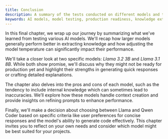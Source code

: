 ```yaml
---
title: Conclusion
description: A summary of the tests conducted on different models and their suitability for real-world applications.
keywords: AI models, model testing, production readiness, knowledge extraction, context creation
---
```


In this final chapter, we wrap up our journey by summarizing what we've learned from testing various AI models. We'll recap how larger models generally perform better in extracting knowledge and how adjusting the model temperature can significantly impact their performance.

We'll take a closer look at two specific models: *Llama 3.2 3B* and *Llama 3.1 8B*. While both show promise, we'll discuss why they might not be ready for production yet and highlight their strengths in generating quick responses or crafting detailed explanations.

The chapter also delves into the pros and cons of each model, such as the tendency to include internal knowledge which can sometimes lead to inaccuracies. We’ll explore how these models handle context creation and provide insights on refining prompts to enhance performance.

Finally, we'll make a decision about choosing between Llama and Qwen Coder based on specific criteria like user preferences for concise responses and the model's ability to generate code effectively. This chapter invites you to reflect on your own needs and consider which model might be best suited for your projects.